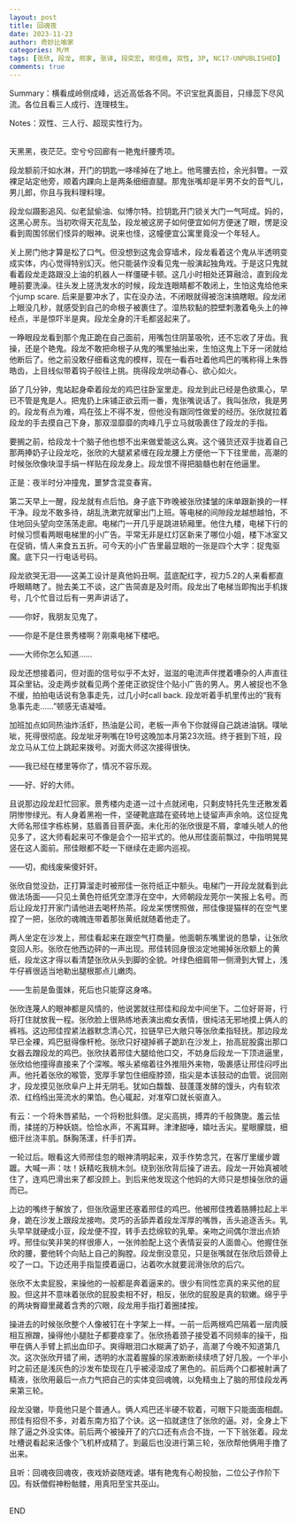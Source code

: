 ```yaml
---
layout: post
title: 回魂夜
date: 2023-11-23
author: 奇妙比喻家
categories: M/M
tags: [张欣, 段龙, 邢家, 张译, 段奕宏, 邢佳栋, 双性, 3P, NC17-UNPUBLISHED]
comments: true
--- 
```


Summary：横看成岭侧成峰，远近高低各不同。不识宝批真面目，只缘蕊下尽风流。各位且看三人成行、连理枝生。

Notes：双性、三人行、超现实性行为。

<br>
天黑黑，夜茫茫。空兮兮回廊有一艳鬼纤腰秀项。

段龙额前汗如水淋，开门的钥匙一哆嗦掉在了地上。他弯腰去捡，余光斜瞥。一双裸足站定他旁，顺着内踝向上是两条细细直腿。那鬼张嘴却是半男不女的音气儿，男儿郎，你且与我料理料理。

段龙似蹑影追风、似老鼠偷油、似博尔特。捡钥匙开门锁关大门一气呵成。妈的，这黑心房东。当初吹得天花乱坠，段龙被这房子如何便宜如何方便迷了眼，愣是没看到周围邻居们怪异的眼神。说来也怪，这幢便宜公寓里竟没一个年轻人。

关上房门他才算是松了口气。但没想到这鬼会穿墙术，段龙看着这个鬼从半透明变成实体，内心觉得特别幻灭。他只能装作没看见鬼一般演起独角戏。于是这只鬼就看着段龙走路跟没上油的机器人一样僵硬卡顿。这几小时相处还算融洽，直到段龙睡前要洗澡。往头发上搓洗发水的时候，段龙连眼睛都不敢闭上，生怕这鬼给他来个jump scare. 后来是要冲水了，实在没办法，不闭眼就得被泡沫搞瞎眼。段龙闭上眼没几秒，就感受到自己的命根子被裹住了。湿热软黏的腔壁刺激着龟头上的神经点，半是惊吓半是爽。段龙全身的汗毛都竖起来了。

一睁眼段龙看到那个鬼正跪在自己面前，用嘴包住阴茎吸吮，还不忘收了牙齿。我操，还是个艳鬼。段龙不敢把命根子从鬼的嘴里抽出来，生怕这鬼上下牙一闭就给他断后了。他之前没敢仔细看这鬼的模样，现在一看吞吐着他鸡巴的嘴称得上朱唇皓齿，上目线似带着钩子般往上挑。挑得段龙哄动春心、欲心如火。

舔了几分钟，鬼站起身牵着段龙的鸡巴往卧室里走。段龙到此已经是色欲熏心，早已不管是鬼是人。把鬼扔上床铺正欲云雨一番，鬼张嘴说话了。我叫张欣，我是男的。段龙有点为难，鸡在弦上不得不发，但他没有跟同性做爱的经历。张欣就拉着段龙的手去摸自己下身，那双湿靡靡的肉峰几乎立马就吸裹住了段龙的手指。

要搁之前，给段龙十个脑子他也想不出来做爱能这么爽。这个骚货还双手拢着自己那两捧奶子让段龙吃，张欣的大腿紧紧缠在段龙腰上方便他一下下往里凿，高潮的时候张欣像块湿手绢一样贴在段龙身上。段龙恨不得把脑髓也射在他逼里。

正是：夜半时分冲撞鬼，噩梦含混变春宵。

第二天早上一醒，段龙就有点后怕。身子底下昨晚被张欣揉皱的床单跟新换的一样干净。段龙不敢多待，胡乱洗漱完就窜出门上班。等电梯的间隙段龙越想越怕，不住地回头望向空荡荡走廊。电梯门一开几乎是跳进轿厢里。他住九楼，电梯下行的时候习惯看两眼电梯里的小广告。平常无非是红灯区新来了哪位小姐，楼下冰室又在促销，情人来食五五折。可今天的小广告里最显眼的一张是四个大字：捉鬼驱魔。底下只一行电话号码。

段龙欲哭无泪——这美工设计是真他妈丑啊。蓝底配红字，视力5.2的人来看都直呼眼睛瞎了。抛去美工不谈，这广告简直是及时雨。段龙出了电梯当即掏出手机拨号，几个忙音过后有一男声讲话了。

——你好，我朋友见鬼了。

——你是不是住景秀楼啊？刚乘电梯下楼吧。

——大师你怎么知道……

段龙还想接着问，但对面的信号似乎不太好，滋滋的电流声伴搅着嘈杂的人声直往耳朵里钻。没走两步就看见两个差佬正欲捉住个贴小广告的男人。男人被捉也不急不缓，拍拍电话说有急事走先，过几小时call back. 段龙听着手机里传出的“我有急事先走……”顿感无语凝噎。

加班加点如同热油炸活虾，热油是公司，老板一声令下你就得自己跳进油锅。噗呲呲，死得很彻底。段龙呲牙咧嘴在19号这晚加本月第23次班。终于捱到下班，段龙立马从工位上跳起来拨号。对面大师这次接得很快。

——我已经在楼里等你了，情况不容乐观。

——好、好的大师。

且说那边段龙赶忙回家。景秀楼内走道一过十点就闭电，只剩皮特托先生还散发着阴惨惨绿光。有人身着黑袍一件，坚硬靴底踏在瓷砖地上徒留声声余响。这位捉鬼大师名邢佳字栋栋舅，慈眉善目菩萨面。未化形的张欣很是不屑，拿噱头唬人的他见多了，这大师看起来可不像是会个一招半式的。他从邢佳面前飘过，中指明晃晃竖在这人面前。邢佳眼都不眨一下继续在走廊内巡视。

——切，痴线废柴傻奸奸。

张欣自觉没劲，正打算溜走时被邢佳一张符纸正中额头。电梯门一开段龙就看到此做法场面——只见土黄色符纸凭空漂浮在空中，大师朝段龙莞尔一笑报上名号。而后让段龙打开家门请他进去喝杯热茶。段龙呆愣愣照做，邢佳像提猫样的在空气里捏了一把，张欣的魂魄连带着那张黄纸就随着他走了。

两人坐定在沙发上，邢佳看起来在跟空气打商量。他面朝东嘴里说的恳挚，让张欣变回人形。张欣在他西边砰的一声出现。邢佳转回身很淡定地揭掉张欣额上的黄纸，段龙这才得以看清楚张欣从头到脚的全貌。叶绿色细肩带一侧滑到大臂上，浅牛仔裤很适当地勒出腿根那点儿嫩肉。

——生前是鱼蛋妹，死后也只能穿这身咯。

张欣连蔑人的眼神都是风情的，他说罢就往邢佳和段龙中间坐下。二位好哥哥，行将打住就放我一程。张欣脸上很熟练地表演出痴女表情，很纯洁无邪地摸上俩人的裤裆。这边邢佳捏紧法器默念清心咒，拉链早已大敞只等张欣柔指轻抚。那边段龙早已全裸，鸡巴挺得像杆枪。张欣只好褪掉裤子跪趴在沙发上，抬高屁股露出那口女器去蹭段龙的鸡巴。张欣扶着邢佳大腿给他口交，不妨身后段龙一下顶进逼里，张欣给他撞得直接来了个深喉。喉头紧缩着往外推阻外来物，吸裹感让邢佳闷哼出声。他托着张欣的喉管，宽厚手掌包住细瘦脖颈，指尖是本该鼓动的血管。说回刚才，段龙摸见张欣阜户上并无阴毛。犹如白馥馥、鼓蓬蓬发酵的馒头，内有软浓浓、红绉绉出笼流水的果馅。色心辄起，对准窄口就长驱直入。

有云：一个将朱唇紧贴，一个将粉批斜偎。足尖高挑，搏弄的千般旖旎。羞云怯雨，揉搓的万种妖娆。恰恰水声，不离耳畔。津津甜唾，嬉吐舌尖。星眼朦胧，细细汗丝浇丰肌。酥胸荡漾，纤手扪弄。

一轮过后。眼看这大师邢佳忽的眼神清明起来，双手作势念咒，在客厅里缓步踱踱。大喊一声：呔！妖精吃我桃木剑。绕到张欣背后操了进去。段龙一开始真被唬住了，连鸡巴滑出来了都没顾上。到后来他发现这个他妈的大师只是想操张欣的逼而已。

上边的嘴终于解放了，但张欣逼里还塞着邢佳的鸡巴。他被邢佳拽着胳膊拉起上半身，跪在沙发上跟段龙接吻。灵巧的舌舔弄着段龙浑厚的嘴唇，舌头追逐舌头。乳头早早就硬成小豆，段龙便不捏，转手去捻绵软的乳晕。亲吻之间偶尔泄出点娇哼。邢佳似笑非笑的样很瘆人，一张帅脸配上这个表情妥妥的人面兽心。他握住张欣的腰，要他转个向贴上自己的胸膛。段龙倒没意见，只是张嘴就在张欣后颈骨上咬了一口。下边还用手指踅摸着逼口，沾着吹水就要润滑张欣的后穴。

张欣不太卖屁股，来操他的一般都是奔着逼来的。很少有同性恋真的来买他的屁股。但这并不意味着张欣的屁股卖相不好，相反，张欣的屁股是真的软嫩。绵乎乎的两块臀瓣里藏着含秀的穴眼，段龙用手指打着圈揉按。

操进去的时候张欣整个人像被钉在十字架上一样。一前一后两根鸡巴隔着一层肉膜相互擦蹭，操得他小腿肚子都要痉挛了。张欣扬着颈子接受着不同频率的操干，指甲在俩人手臂上抓出血印子。爽得眼泪口水糊满了奶子，高潮了今晚不知道第几次。这次张欣开错了闸，透明的水混着腥臊的尿液断断续续喷了好几股。一个半小时之前还是浅灰色的沙发布垫现在几乎被浸湿成了黑色的。前后两个口都被射满了精液，张欣用最后一点力气把自己的实体变回魂魄，以免精虫上了脑的邢佳段龙再来第三轮。

段龙没辙，毕竟他只是个普通人。俩人鸡巴还半硬不软着，可眼下只能面面相觑。邢佳有招但不多，对着东南方掐了个诀。这一掐就逮住了张欣的逼。对，全身上下除了逼之外没实体。前后两个被操开了的穴口还有点合不拢，一下下翁张着。段龙吐槽说看起来活像个飞机杯成精了。到最后也没进行第三轮，张欣帮他俩用手撸了出来。

且听：回魂夜回魂夜，夜戏娇姿随戏谑。堪有艳鬼有心盼投胎，二位公子作阶下囚。有妖僧假神粉骷髅，用真阳至宝共巫山。

<br>
END